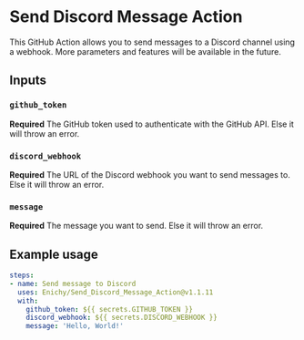 # Send Discord Message Action

This GitHub Action allows you to send messages to a Discord channel using a webhook.
More parameters and features will be available in the future.

## Inputs

### `github_token`

**Required** The GitHub token used to authenticate with the GitHub API. Else it will throw an error.

### `discord_webhook`

**Required** The URL of the Discord webhook you want to send messages to. Else it will throw an error.

### `message`

**Required** The message you want to send. Else it will throw an error.

## Example usage

```yaml
steps:
- name: Send message to Discord
  uses: Enichy/Send_Discord_Message_Action@v1.1.11
  with:
    github_token: ${{ secrets.GITHUB_TOKEN }}
    discord_webhook: ${{ secrets.DISCORD_WEBHOOK }}
    message: 'Hello, World!'
```
